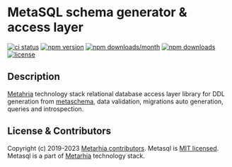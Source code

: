 # MetaSQL schema generator & access layer

[![ci status](https://github.com/metarhia/metasql/workflows/Testing%20CI/badge.svg)](https://github.com/metarhia/metasql/actions?query=workflow%3A%22Testing+CI%22+branch%3Amaster)
[![npm version](https://badge.fury.io/js/metasql.svg)](https://badge.fury.io/js/metasql)
[![npm downloads/month](https://img.shields.io/npm/dm/metasql.svg)](https://www.npmjs.com/package/metasql)
[![npm downloads](https://img.shields.io/npm/dt/metasql.svg)](https://www.npmjs.com/package/metasql)
[![license](https://img.shields.io/badge/license-MIT-blue.svg)](https://github.com/metarhia/metasql/blob/master/LICENSE)

## Description

[Metahria](https://github.com/metarhia) technology stack relational database
access layer library for DDL generation from
[metaschema](https://github.com/metarhia/metaschema), data validation,
migrations auto generation, queries and introspection.

## License & Contributors

Copyright (c) 2019-2023 [Metarhia contributors](https://github.com/metarhia/metasql/graphs/contributors).
Metasql is [MIT licensed](./LICENSE).\
Metasql is a part of [Metarhia](https://github.com/metarhia) technology stack.
